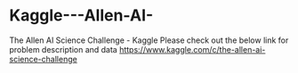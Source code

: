 # Kaggle---Allen-AI-
The Allen AI Science Challenge - Kaggle
Please check out the below link for problem description and data
https://www.kaggle.com/c/the-allen-ai-science-challenge
